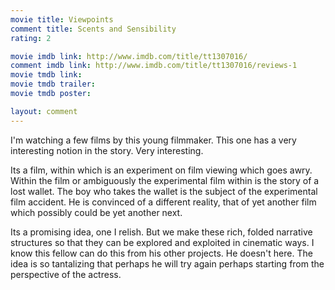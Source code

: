 ```yaml
---
movie title: Viewpoints
comment title: Scents and Sensibility
rating: 2

movie imdb link: http://www.imdb.com/title/tt1307016/
comment imdb link: http://www.imdb.com/title/tt1307016/reviews-1
movie tmdb link: 
movie tmdb trailer: 
movie tmdb poster: 

layout: comment
---
```


I'm watching a few films by this young filmmaker. This one has a very interesting notion in the story. Very interesting.

Its a film, within which is an experiment on film viewing which goes awry. Within the film or ambiguously the experimental film within is the story of a lost wallet. The boy who takes the wallet is the subject of the experimental film accident. He is convinced of a different reality, that of yet another film which possibly could be yet another next.

Its a promising idea, one I relish. But we make these rich, folded narrative structures so that they can be explored and exploited in cinematic ways. I know this fellow can do this from his other projects. He doesn't here. The idea is so tantalizing that perhaps he will try again perhaps starting from the perspective of the actress.